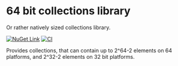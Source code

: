 # 64 bit collections library

Or rather natively sized collections library.

[![NuGet Link](https://img.shields.io/nuget/v/LostTech.LargeCollections)](https://www.nuget.org/packages/LostTech.LargeCollections)
[![CI](https://github.com/losttech/LargeCollections/actions/workflows/dotnet.yml/badge.svg)](https://github.com/losttech/LargeCollections/actions/workflows/dotnet.yml)

Provides collections, that can contain up to 2^64-2 elements on 64 platforms,
and 2^32-2 elements on 32 bit platforms.
